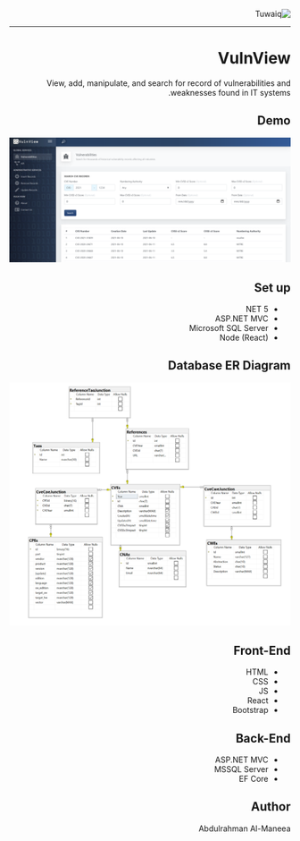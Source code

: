 <div dir="rtl" align="right" >
  
![Tuwaiq](https://i.ibb.co/SV2BSn5/tuwaiq.png)

---

# VulnView

View, add, manipulate, and search for record of vulnerabilities and weaknesses found in IT systems.

## Demo

![ER Diagram](demo.png)

## Set up

- NET 5
- ASP.NET MVC
- Microsoft SQL Server
- Node (React)

## Database ER Diagram

![ER Diagram](erd.png)

## Front-End

- HTML
- CSS
- JS
- React
- Bootstrap

## Back-End

- ASP.NET MVC
- MSSQL Server
- EF Core

## Author

Abdulrahman Al-Maneea

</div>
